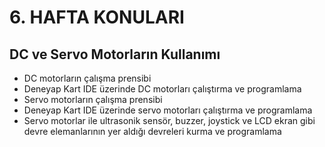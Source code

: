 # 6. HAFTA KONULARI
## DC ve Servo Motorların Kullanımı 
- DC motorların çalışma prensibi
- Deneyap Kart IDE üzerinde DC motorları çalıştırma ve programlama
- Servo motorların çalışma prensibi
- Deneyap Kart IDE üzerinde servo motorları çalıştırma ve programlama
- Servo motorlar ile ultrasonik sensör, buzzer, joystick ve LCD ekran gibi devre elemanlarının yer aldığı devreleri kurma ve programlama
